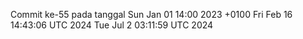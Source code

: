 Commit ke-55 pada tanggal Sun Jan 01 14:00 2023 +0100
Fri Feb 16 14:43:06 UTC 2024
Tue Jul  2 03:11:59 UTC 2024
